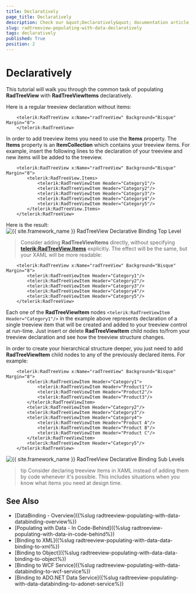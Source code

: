 ```yaml
---
title: Declaratively
page_title: Declaratively
description: Check our &quot;Declaratively&quot; documentation article for the RadTreeView {{ site.framework_name }} control.
slug: radtreeview-populating-with-data-declaratively
tags: declaratively
published: True
position: 2
---
```


# Declaratively

This tutorial will walk you through the common task of populating __RadTreeView__ with __RadTreeViewItems__ declaratively.  

Here is a regular treeview declaration without items: 

```XAML
	<telerik:RadTreeView x:Name="radTreeView" Background="Bisque" Margin="8">
	</telerik:RadTreeView>
```

In order to add treeview items you need to use the __Items__ property. The __Items__ property is an __ItemCollection__ which contains your treeview items. For example, insert the following lines to the declaration of your treeview and new items will be added to the treeview. 

```XAML
	<telerik:RadTreeView x:Name="radTreeView" Background="Bisque" Margin="8">
	    <telerik:RadTreeView.Items>
	        <telerik:RadTreeViewItem Header="Category1"/>
	        <telerik:RadTreeViewItem Header="Category2"/>
	        <telerik:RadTreeViewItem Header="Category3"/>
	        <telerik:RadTreeViewItem Header="Category4"/>
	        <telerik:RadTreeViewItem Header="Category5"/>
	    </telerik:RadTreeView.Items>
	</telerik:RadTreeView>
```

Here is the result: 
![{{ site.framework_name }} RadTreeView Declarative Binding Top Level](images/RadTreeView_PopulatingWithDataDeclaratively_010.PNG)

>Consider adding __RadTreeViewItems__ directly, without specifying __<telerik:RadTreeView.Items>__
explicitly. The effect will be the same, but your XAML will be more readable:

```XAML
	<telerik:RadTreeView x:Name="radTreeView" Background="Bisque" Margin="8">
		<telerik:RadTreeViewItem Header="Category1"/>
		<telerik:RadTreeViewItem Header="Category2"/>
		<telerik:RadTreeViewItem Header="Category3"/>
		<telerik:RadTreeViewItem Header="Category4"/>
		<telerik:RadTreeViewItem Header="Category5"/>
	</telerik:RadTreeView>
```

Each one of the __RadTreeViewItem__ nodes `<telerik:RadTreeViewItem Header="Category1"/>` in the example above represents declaration of a single treeview item that will be created and added to your treeview control at run-time. Just insert or delete __RadTreeViewItem__ child nodes to/from your treeview declaration and see how the treeview structure changes.

In order to create your hierarchical structure deeper, you just need to add __RadTreeViewItem__ child nodes to any of the previously declared items. For example: 

```XAML
	<telerik:RadTreeView x:Name="radTreeView" Background="Bisque" Margin="8">
	    <telerik:RadTreeViewItem Header="Category1">
	        <telerik:RadTreeViewItem Header="Product1"/>
	        <telerik:RadTreeViewItem Header="Product2"/>
	        <telerik:RadTreeViewItem Header="Product3"/>
	    </telerik:RadTreeViewItem>
	    <telerik:RadTreeViewItem Header="Category2"/>
	    <telerik:RadTreeViewItem Header="Category3"/>
	    <telerik:RadTreeViewItem Header="Category4">
	        <telerik:RadTreeViewItem Header="Product A"/>
	        <telerik:RadTreeViewItem Header="Product B"/>
	        <telerik:RadTreeViewItem Header="Product C"/>
	    </telerik:RadTreeViewItem>
	    <telerik:RadTreeViewItem Header="Category5"/>
	</telerik:RadTreeView>
```

![{{ site.framework_name }} RadTreeView Declarative Binding Sub Levels](images/RadTreeView_PopulatingWithDataDeclaratively_020.PNG)

>tip Consider declaring treeview items in XAML instead of adding them by code whenever it's possible. This includes situations when you know what items you need at design time.

## See Also
 * [DataBinding - Overview]({%slug radtreeview-populating-with-data-databinding-overview%})
 * [Populating with Data - In Code-Behind]({%slug radtreeview-populating-with-data-in-code-behind%})
 * [Binding to XML]({%slug radtreeview-populating-with-data-data-binding-to-xml%})
 * [Binding to Object]({%slug radtreeview-populating-with-data-data-binding-to-object%})
 * [Binding to WCF Service]({%slug radtreeview-populating-with-data-databinding-to-wcf-service%})
 * [Binding to ADO.NET Data Service]({%slug radtreeview-populating-with-data-databinding-to-adonet-service%})